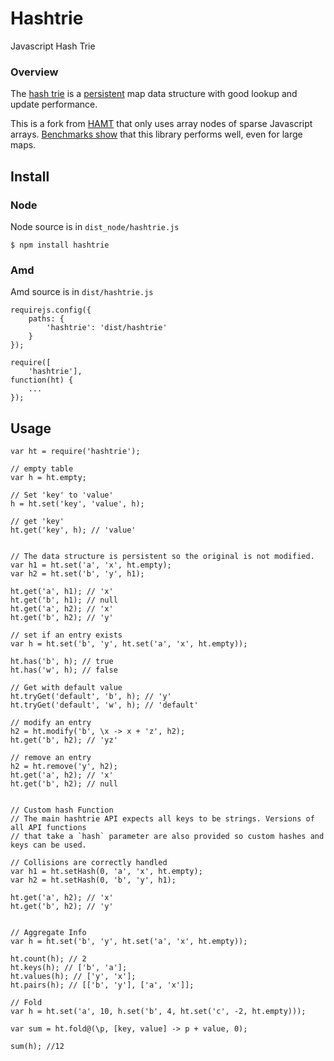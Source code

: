 # Hashtrie
Javascript Hash Trie

### Overview
The [hash trie][hash-trie] is a [persistent][persistent]
map data structure with good lookup and update performance.

This is a fork from [HAMT][hamt] that only uses array nodes of sparse Javascript
arrays. [Benchmarks show][benchmark] that this library performs well, even for large maps.

## Install

### Node
Node source is in `dist_node/hashtrie.js`

```
$ npm install hashtrie
```

### Amd
Amd source is in `dist/hashtrie.js`

```
requirejs.config({
    paths: {
        'hashtrie': 'dist/hashtrie'
    }
});

require([
    'hashtrie'],
function(ht) {
    ...
});
```

## Usage

```
var ht = require('hashtrie');

// empty table
var h = ht.empty;

// Set 'key' to 'value'
h = ht.set('key', 'value', h);

// get 'key'
ht.get('key', h); // 'value'


// The data structure is persistent so the original is not modified.
var h1 = ht.set('a', 'x', ht.empty);
var h2 = ht.set('b', 'y', h1);

ht.get('a', h1); // 'x'
ht.get('b', h1); // null
ht.get('a', h2); // 'x'
ht.get('b', h2); // 'y'

// set if an entry exists
var h = ht.set('b', 'y', ht.set('a', 'x', ht.empty));

ht.has('b', h); // true
ht.has('w', h); // false

// Get with default value
ht.tryGet('default', 'b', h); // 'y'
ht.tryGet('default', 'w', h); // 'default'

// modify an entry
h2 = ht.modify('b', \x -> x + 'z', h2);
ht.get('b', h2); // 'yz'

// remove an entry
h2 = ht.remove('y', h2);
ht.get('a', h2); // 'x'
ht.get('b', h2); // null


// Custom hash Function
// The main hashtrie API expects all keys to be strings. Versions of all API functions
// that take a `hash` parameter are also provided so custom hashes and keys can be used.

// Collisions are correctly handled
var h1 = ht.setHash(0, 'a', 'x', ht.empty);
var h2 = ht.setHash(0, 'b', 'y', h1);

ht.get('a', h2); // 'x'
ht.get('b', h2); // 'y'


// Aggregate Info
var h = ht.set('b', 'y', ht.set('a', 'x', ht.empty));

ht.count(h); // 2
ht.keys(h); // ['b', 'a'];
ht.values(h); // ['y', 'x'];
ht.pairs(h); // [['b', 'y'], ['a', 'x']];

// Fold
var h = ht.set('a', 10, h.set('b', 4, ht.set('c', -2, ht.empty)));

var sum = ht.fold@(\p, [key, value] -> p + value, 0);

sum(h); //12
```


[hamt]: https://github.com/mattbierner/hamt
[hash-trie]: http://en.wikipedia.org/wiki/Hash_tree_(persistent_data_structure)
[persistent]: http://en.wikipedia.org/wiki/Persistent_data_structure
[benchmark]: https://github.com/mattbierner/js-hashtrie-benchmark